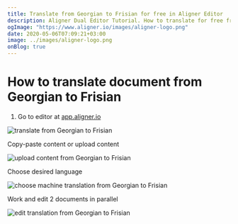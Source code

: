 ```yaml
---
title: Translate from Georgian to Frisian for free in Aligner Editor
description: Aligner Dual Editor Tutorial. How to translate for free from Georgian to Frisian. Aligner is multilingual document management platform. 
ogImage: "https://www.aligner.io/images/aligner-logo.png"
date: 2020-05-06T07:09:21+03:00
image: ../images/aligner-logo.png
onBlog: true
---
```


# How to translate document from Georgian to Frisian

1. Go to editor at [app.aligner.io](https://app.aligner.io "Aligner App web page")

![translate from Georgian to Frisian](../aligner-blank-editor.png "translate from Georgian to Frisian")

Copy-paste content or upload content

![upload content from Georgian to Frisian](../aligner-uploaded-document.png "upload content from Georgian to Frisian")

Choose desired language

![choose machine translation from Georgian to Frisian](../aligner-language-dropdown.png "choose machine translation from Georgian to Frisian")

Work and edit 2 documents in parallel

![edit translation from Georgian to Frisian](../aligner-double-sitded-editor.png "edit translation from Georgian to Frisian")

